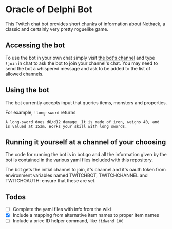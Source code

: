 # Oracle of Delphi Bot

This Twitch chat bot provides short chunks of information about Nethack, a
classic and certainly very pretty roguelike game.

## Accessing the bot

To use the bot in your own chat simply visit [the bot's channel] and type
`!join` in chat to ask the bot to join your channel's chat.  You may need to
send the bot a whispered message and ask to be added to the list of allowed
channels.

## Using the bot

The bot currently accepts input that queries items, monsters and properties.

For example, `!long-sword` returns 

```
A long-sword does d8/d12 damage. It is made of iron, weighs 40, and
is valued at 15zm. Works your skill with long swords.
```

## Running it yourself at a channel of your choosing

The code for running the bot is in bot.go and all the information given by
the bot is contained in the various yaml files included with this repository.

The bot gets the initial channel to join, it's channel and it's oauth token from
environment variables named TWITCHBOT, TWITCHCHANNEL and TWITCHOAUTH: ensure
that these are set.  

## Todos

- [ ] Complete the yaml files with info from the wiki
- [x] Include a mapping from alternative item names to proper item names
- [ ] Include a price ID helper command, like `!idwand 100`

[the bot's channel]: https://twitch.tv/oracleofdeplhibot
